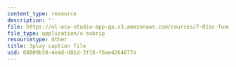 ```yaml
---
content_type: resource
description: ''
file: https://ol-ocw-studio-app-qa.s3.amazonaws.com/courses/7-01sc-fundamentals-of-biology-fall-2011/68809b284e4dd81d3f16f6ae4264677a_P-Ry4rRdDbk.srt
file_type: application/x-subrip
resourcetype: Other
title: 3play caption file
uid: 68809b28-4e4d-d81d-3f16-f6ae4264677a
---
```

